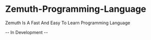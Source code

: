 # Zemuth-Programming-Language

Zemuth Is A Fast And Easy To Learn Programming Language

-- In Development --

